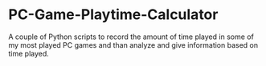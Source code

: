 # PC-Game-Playtime-Calculator
A couple of Python scripts to record the amount of time played in some of my most played PC games and than analyze and give information based on time played.
